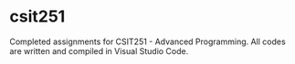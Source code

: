 # csit251
Completed assignments for CSIT251 - Advanced Programming.
All codes are written and compiled in Visual Studio Code.
